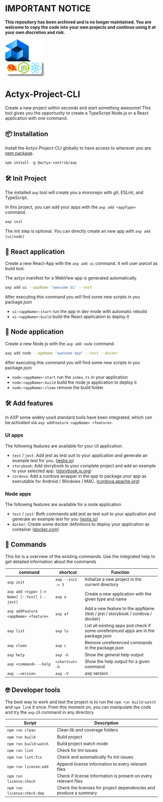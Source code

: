 # IMPORTANT NOTICE

**This repository has been archived and is no longer maintained. You are welcome to copy the code into your own projects and continue using it at your own discretion and risk.**

<img width="130px" src="https://raw.githubusercontent.com/actyx-contrib/actyx-project-cli/master/axp-icon.png?token=AATHWQLXCUBBKEM6TMDEXYC674JUG">

# Actyx-Project-CLI

Create a new project within seconds and start something awesome! This tool gives you the opportunity to create a TypeScript Node.js or a React application with one command.

## 📦 Installation

Install the Actyx-Project-CLI globally to have access to wherever you are. [npm package](https://www.npmjs.com/package/@actyx-contrib/axp).

```shell
npm install -g @actyx-contrib/axp
```

## 🛠️ Init Project

The installed `axp` tool will create you a monorepo with git, ESLint, and TypeScript.

In this project, you can add your apps with the `axp add <appType>` command.

```bash
axp init
```

The init step is optional. You can directly create an new app with `axp add [ui|node]`

## 📑 React application

Create a new React-App with the `axp add ui` command. It will user _parcel_ as build tool.

The actyx manifest for a WebView app is generated automatically.

```bash
axp add ui --appName "awesome Ui" --test
```

After executing this command you will find some new scripts in you package.json

- `ui:<appName>:start` run the app in dev mode with automatic rebuild
- `ui:<appName>:build` build the React application to deploy it

## 📑 Node application

Create a new Node.js with the `axp add node` command.

```bash
axp add node --appName "awesome App" --test --docker
```

After executing this command you will find some new scripts in you package.json

- `node:<appName>:start` run the `index.ts` in your application
- `node:<appName>:build` build the node js application to deploy it
- `node:<appName>:clean` remove the build folder.

## 🛠️ Add features

In AXP some widely used standard tools have been integrated, which can be activated via `axp addFeature <appName> <feature>`.

### UI apps

The following features are available for your UI application.

- `test` / `jest`: Add jest as test suit to your application and generate an example test for you. ([jestjs.io](https://jestjs.io/docs/getting-started))
- `storybook`: Add storybook to your complete project and add an example to your selected app. ([storybook.js.org](https://storybook.js.org/docs/react/get-started/introduction))
- `cordova`: Add a cordova wrapper in the app to package your app as executable for Android / Windows / MAC. ([cordova.apache.org](https://cordova.apache.org/))

### Node apps

The following features are available for a node application.

- `test` / `jest`: Both commands add jest as test suit to your application and generate an example test for you ([jestjs.io](https://jestjs.io/docs/getting-started))
- `docker`: Create some docker definitions to deploy your application as container ([docker.com](https://docs.docker.com/engine/reference/builder/))

## 📖 Commands

This list is a overview of the existing commands. Use the integrated help to get detailed information about the commands

| command                                      | shortcut          | Function                                                                           |
| -------------------------------------------- | ----------------- | ---------------------------------------------------------------------------------- |
| `axp init`                                   | `axp --init -v 3` | Initialize a new project in the current directory                                  |
| `axp add <type> [-n Name] [--test] [--jest]` | `axp a`           | Create a new application with the given type and name                              |
| `axp addFeature <appName> <feature>`         | `axp af`          | Add a new feature to the appName (test / jest / storybook / cordova / docker)      |
| `axp list`                                   | `axp ls`          | List all existing apps and check if some unreferenced apps are in the package.json |
| `axp clean`                                  | `axp c`           | Remove unreferenced commands in the package.json                                   |
| `axp help`                                   | `axp -h`          | Show the general help output                                                       |
| `axp <command> --help`                       | `<shortcut> -h`   | Show the help output for a given command                                           |
| `axp --version`                              | `axp -V`          | axp version                                                                        |

## 🤓 Developer tools

The best way to work and test the project is to run the `npm run build:watch` and `npm link` it once. From this moment on, you can manipulate the code and try the `axp` cli command in any directory

| Script                      | Description                                                       |
| --------------------------- | ----------------------------------------------------------------- |
| `npm run clean`             | Clean lib and coverage folders                                    |
| `npm run build`             | Build project                                                     |
| `npm run build:watch`       | Build project watch mode                                          |
| `npm run lint`              | Check for lint issues                                             |
| `npm run lint:fix`          | Check and automatically fix lint issues                           |
| `npm run license:add`       | Append license information to every relevant files                |
| `npm run license:check`     | Check if license information is present on every relevant files   |
| `npm run license:check-dep` | Check the licenses for project dependencies and produce a summary |
